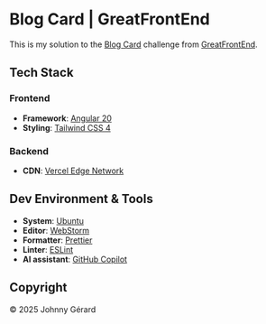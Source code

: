 # Blog Card | GreatFrontEnd

This is my solution to the [Blog Card](https://www.greatfrontend.com/projects/challenges/blog-card) challenge from
[GreatFrontEnd](https://www.greatfrontend.com/).

## Tech Stack

### Frontend

- **Framework**: [Angular 20](https://angular.dev/)
- **Styling**: [Tailwind CSS 4](https://tailwindcss.com/)

### Backend

- **CDN**: [Vercel Edge Network](https://vercel.com/docs/edge-network)

## Dev Environment & Tools

- **System**: [Ubuntu](https://ubuntu.com/desktop)
- **Editor**: [WebStorm](https://www.jetbrains.com/webstorm/)
- **Formatter**: [Prettier](https://prettier.io/)
- **Linter**: [ESLint](https://eslint.org/)
- **AI assistant**: [GitHub Copilot](https://github.com/features/copilot)

## Copyright

© 2025 Johnny Gérard
